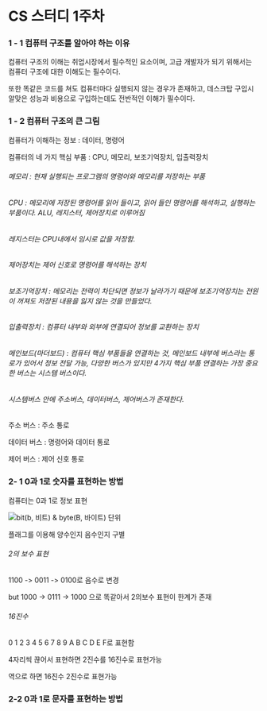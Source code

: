 # CS  스터디 1주차

### 1 - 1 컴퓨터 구조를 알아야 하는 이유

컴퓨터 구조의 이해는 취업시장에서 필수적인 요소이며, 고급 개발자가 되기 위해서는 컴퓨터 구조에 대한 이해도는 필수이다.

또한 똑같은 코드를 쳐도 컴퓨터마다 실행되지 않는 경우가 존재하고, 데스크탑 구입시 알맞은 성능과 비용으로 구입하는데도 전반적인 이해가 필수이다.

### 1 - 2 컴퓨터 구조의 큰 그림

컴퓨터가 이해하는 정보 : 데이터, 명령어

컴퓨터의 네 가지 핵심 부품 : CPU, 메모리, 보조기억장치, 입출력장치

###### 메모리 : 현재 실행되는 프로그램의 명령어와 메모리를 저장하는 부품

###### CPU : 메모리에 저장된 명령어를 읽어 들이고, 읽어 들인 명령어를 해석하고, 실행하는 부품이다. ALU, 레지스터, 제어장치로 이루어짐

###### 레지스터는 CPU내에서 임시로 값을 저장함.

###### 제어장치는 제어 신호로 명령어를 해석하는 장치

###### 보조기억장치 : 메모리는 전력이 차단되면 정보가 날라가기 때문에 보조기억장치는 전원이 꺼져도 저장된 내용을 잃지 않는 것을 만들었다.

###### 입출력장치 : 컴퓨터 내부와 외부에 연결되어 정보를 교환하는 장치

###### 메인보드(마더보드) : 컴퓨터 핵심 부품들을 연결하는 것, 메인보드 내부에 버스라는 통로가 있어서 정보 전달 가능, 다양한 버스가 있지만 4가지 핵심 부품 연결하는 가장 중요한 버스는 시스템 버스이다.

###### 시스템버스 안에 주소버스, 데이터버스, 제어버스가 존재한다.

주소 버스 : 주소 통로

데이터 버스 : 명령어와 데이터 통로

제어 버스 : 제어 신호 통로

### 2- 1 0과 1로 숫자를 표현하는 방법

컴퓨터는 0과 1로 정보 표현

![bit(b, 비트) & byte(B, 바이트) 단위](https://img1.daumcdn.net/thumb/R800x0/?scode=mtistory2&fname=https%3A%2F%2Ft1.daumcdn.net%2Fcfile%2Ftistory%2F18571F48504FD9771A)

플래그를 이용해 양수인지 음수인지 구별

###### 2의 보수 표현

1100 -> 0011 -> 0100로 음수로 변경

but 1000 -> 0111 -> 1000 으로 똑같아서 2의보수 표현이 한계가 존재

###### 16진수

0 1 2 3 4 5 6 7 8 9 A B C D E F로 표현함

4자리씩 끊어서 표현하면 2진수를 16진수로 표현가능 

역으로 하면 16진수 2진수로 표현가능

### 2-2 0과 1로 문자를 표현하는 방법
